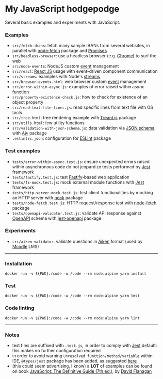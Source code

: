 # My JavaScript hodgepodge


Several basic examples and experiments with JavaScript.


### Examples

 * `src/fetch-ibans`: fetch many sample IBANs from several websites, in parallel with [node-fetch](https://www.npmjs.com/package/node-fetch) package and [Promises](https://developer.mozilla.org/en-US/docs/Web/JavaScript/Reference/Global_Objects/Promise)
 * `src/headless-browser`: use a headless browser (e.g. [Chrome](https://developers.google.com/web/updates/2017/04/headless-chrome)) to surf the web
 * `src/node-events`: NodeJS custom [event](https://nodejs.org/api/events.html) management
 * `src/react`: [React JS](https://reactjs.org) usage with event-driven component communication
 * `src/streams`: examples with Node's [streams](https://nodejs.org/api/stream.html)
 * `src/browser-events.html`: web browser custom [event](https://developer.mozilla.org/en-US/docs/Web/Guide/Events/Creating_and_triggering_events) management
 * `src/error-within-async.js`: examples of error raised within async function
 * `src/property-existence-check.js`: how to check for existence of an object property
 * `src/read-text-file-lines.js`: read specific lines from text file with OS tools
 * `src/tree.html`: tree rendering example with [Treant.js](http://fperucic.github.io/treant-js) package
 * `src/utils.html`: few utility functions
 * `src/validation-with-json-schema.js`: data validation via [JSON schema](https://json-schema.org) with [Ajv](https://ajv.js.org) package
 * `.eslintrc.json`: configuration for [ESLint](https://eslint.org) package


### Test examples

 * `tests/error-within-async.test.js`: ensure unexpected errors raised within asynchronous code do not jeopardize tests performed by [Jest](https://jestjs.io) framework
 * `tests/fastify.test.js`: test [Fastify](https://www.fastify.io)-based web application
 * `tests/fs-mock.test.js`: mock external module functions with [Jest](https://jestjs.io) framework
 * `tests/http-server-mock.test.js`: test client functionalities by mocking an HTTP server with [nock](https://github.com/nock/nock) package
 * `tests/node-fetch.test.js`: HTTP request/response test with [node-fetch](https://www.npmjs.com/package/node-fetch) package
 * `tests/openapi-validator.test.js`: validate API response against [OpenAPI](https://swagger.io/specification) schema with [jest-openapi](https://github.com/openapi-library/OpenAPIValidators/tree/master/packages/jest-openapi) package


### Experiments

 * `src/aiken-validator`: validate questions in [Aiken](https://docs.moodle.org/38/en/Aiken_format) format (used by [Moodle](https://docs.moodle.org) LMS)


----


### Installation

    docker run -v ${PWD}:/code -w /code --rm node:alpine yarn install


### Test

    docker run -v ${PWD}:/code -w /code --rm node:alpine yarn test


### Code linting

    docker run -v ${PWD}:/code -w /code --rm node:alpine yarn lint


----


### Notes

 * test files are suffixed with `.test.js`, in order to comply with [Jest](https://jestjs.io) default: this makes no further configuration required
 * in order to avoid warning `Unresolved function/method/variable` within IDE, `@types/jest` package has been added, as suggested [here](https://intellij-support.jetbrains.com/hc/en-us/community/posts/115000357324-Get-rid-of-Unresolved-function-method-variable-warning-in-Jest-test-files)
 * (this could seem advertising, I know) a **LOT** of examples can be found on book [JavaScript: The Definitive Guide (7th ed.)](https://www.oreilly.com/library/view/javascript-the-definitive/9781491952016), by [David Flanagan](https://davidflanagan.com)
